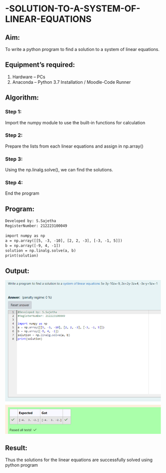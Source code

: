 # -SOLUTION-TO-A-SYSTEM-OF-LINEAR-EQUATIONS
## Aim:
To write a python program to find a solution to a system of linear equations.
## Equipment’s required:
1. 	Hardware – PCs
2. 	Anaconda – Python 3.7 Installation / Moodle-Code Runner
## Algorithm:
### Step 1: 
Import the numpy module to use the built-in functions for calculation
### Step 2: 
Prepare the lists from each linear equations and assign in np.array()
### Step 3: 
Using the np.linalg.solve(), we can find the solutions.
### Step 4: 
End the program
## Program:
```
Developed by: S.Sajetha 
RegisterNumber: 212223100049

import numpy as np
a = np.array([[5, -3, -10], [2, 2, -3], [-3, -1, 5]])
b = np.array([-9, 4, -1])
solution = np.linalg.solve(a, b)
print(solution)
```
## Output:
![output](/Screenshot%202024-04-06%20133845.png)
## Result: 
Thus the solutions for the linear equations are successfully solved using python program

